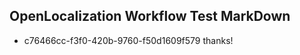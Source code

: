 ## OpenLocalization Workflow Test MarkDown
* c76466cc-f3f0-420b-9760-f50d1609f579 thanks!

<!--HONumber=Jul16_HO5-->


